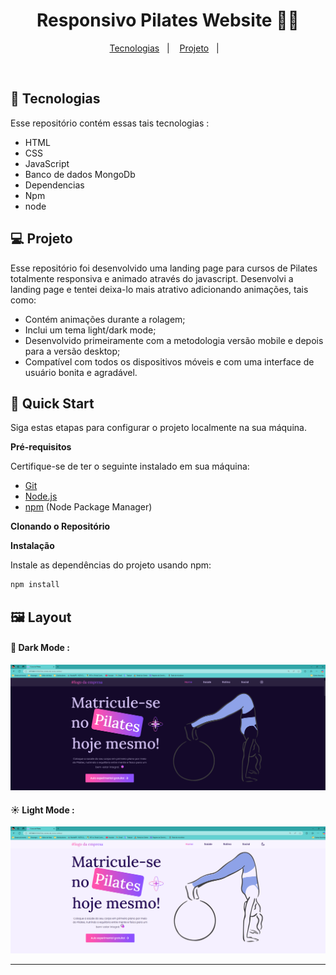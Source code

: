 <h1 align="center">Responsivo Pilates Website 🧘🪷</h1>

<p align="center">
  <a href="#-tecnologias">Tecnologias</a>&nbsp;&nbsp;&nbsp;|&nbsp;&nbsp;&nbsp;
  <a href="#-projeto">Projeto</a>&nbsp;&nbsp;&nbsp;|&nbsp;&nbsp;&nbsp;
</p>

<br>

## 🚀 Tecnologias

Esse repositório contém essas tais tecnologias :

- HTML
- CSS
- JavaScript
- Banco de dados MongoDb
- Dependencias 
- Npm
- node

## 💻 Projeto

Esse repositório foi desenvolvido uma landing page para cursos de Pilates totalmente responsiva e animado através do javascript. Desenvolvi a
landing page e tentei deixa-lo mais atrativo adicionando animações, tais como:

- Contém animações durante a rolagem;
- Inclui um tema light/dark mode;
- Desenvolvido primeiramente com a metodologia versão mobile e depois para a versão desktop;
- Compatível com todos os dispositivos móveis e com uma interface de usuário bonita e agradável.

## <a name="Início rápido">🤸 Quick Start</a>

Siga estas etapas para configurar o projeto localmente na sua máquina.

**Pré-requisitos**

Certifique-se de ter o seguinte instalado em sua máquina:

- [Git](https://git-scm.com/)
- [Node.js](https://nodejs.org/en)
- [npm](https://www.npmjs.com/) (Node Package Manager)

**Clonando o Repositório**

**Instalação**

Instale as dependências do projeto usando npm:

```bash
npm install
```

## 🖼️ Layout


#### 🌙 Dark Mode :
![image](https://github.com/Gui-Hornig/Projeto-faculdade-site-venda-de-cursos-online/blob/main/dark.png)


#### ☀️ Light Mode :
![image](https://github.com/Gui-Hornig/Projeto-faculdade-site-venda-de-cursos-online/blob/main/Clear.png)










<hr>
